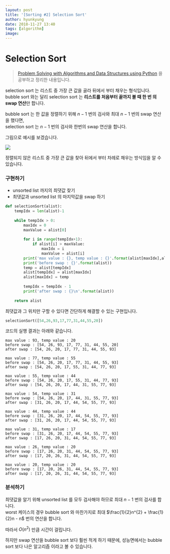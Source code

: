 ```yaml
---
layout: post
title: '[Sorting #2] Selection Sort'
author: hyunkyung
date: 2018-11-27 13:40
tags: [algorithm]
image: 
---
```


# Selection Sort



> [Problem Solving with Algorithms and Data Structures using Python](http://interactivepython.org/runestone/static/pythonds/SortSearch/TheBubbleSort.html) 을 공부하고 정리한 내용입니다.



selection sort 는 리스트 중 가장 큰 값을 골라 뒤에서 부터 채우는 형식입니다.<br>bubble sort 와는 달리 selection sort 는 **리스트를 처음부터 끝까지 볼 때 한 번 의 swap 연산**만 합니다.

bubble sort 는 한 값을 정렬하기 위해 $n-1$ 번의 검사와 최대 $n-1$ 번의 swap 연산을 했다면,<br>selection sort 는 $n-1$ 번의 검사와 한번의 swap 연산을 합니다. 

그림으로 예시를 보겠습니다.

![](http://interactivepython.org/runestone/static/pythonds/_images/selectionsortnew.png)



정렬되지 않은 리스트 중 가장 큰 값을 찾아 뒤에서 부터 차례로 채우는 방식임을 알 수 있습니다.



### 구현하기

- unsorted list 까지의 최댓값 찾기
- 최댓값과 unsorted list 의  마지막값을 swap 하기

```python
def selectionSort(alist):
    tempIdx = len(alist)-1
    
    while tempIdx > 0:
        maxIdx = 0
        maxValue = alist[0]
        
        for i in range(tempIdx+1):
            if alist[i] > maxValue:
                maxIdx = i
                maxValue = alist[i]
        print('max value : {}, temp value : {}'.format(alist[maxIdx],alist[tempIdx]))
        print('before swap : {}'.format(alist))
        temp = alist[tempIdx] 
        alist[tempIdx] = alist[maxIdx]
        alist[maxIdx] = temp
        
        tempIdx = tempIdx - 1
        print('after swap : {}\n'.format(alist))
    
    return alist
```

최댓값과 그 위치만 구할 수 있다면 간단하게 해결할 수 있는 구현입니다.



```python
selectionSort([54,26,93,17,77,31,44,55,20])
```

코드의 실행 결과는 아래와 같습니다.

```
max value : 93, temp value : 20
before swap : [54, 26, 93, 17, 77, 31, 44, 55, 20]
after swap : [54, 26, 20, 17, 77, 31, 44, 55, 93]

max value : 77, temp value : 55
before swap : [54, 26, 20, 17, 77, 31, 44, 55, 93]
after swap : [54, 26, 20, 17, 55, 31, 44, 77, 93]

max value : 55, temp value : 44
before swap : [54, 26, 20, 17, 55, 31, 44, 77, 93]
after swap : [54, 26, 20, 17, 44, 31, 55, 77, 93]

max value : 54, temp value : 31
before swap : [54, 26, 20, 17, 44, 31, 55, 77, 93]
after swap : [31, 26, 20, 17, 44, 54, 55, 77, 93]

max value : 44, temp value : 44
before swap : [31, 26, 20, 17, 44, 54, 55, 77, 93]
after swap : [31, 26, 20, 17, 44, 54, 55, 77, 93]

max value : 31, temp value : 17
before swap : [31, 26, 20, 17, 44, 54, 55, 77, 93]
after swap : [17, 26, 20, 31, 44, 54, 55, 77, 93]

max value : 26, temp value : 20
before swap : [17, 26, 20, 31, 44, 54, 55, 77, 93]
after swap : [17, 20, 26, 31, 44, 54, 55, 77, 93]

max value : 20, temp value : 20
before swap : [17, 20, 26, 31, 44, 54, 55, 77, 93]
after swap : [17, 20, 26, 31, 44, 54, 55, 77, 93]
```



### 분석하기

최댓값을 알기 위해 unsorted list 를 모두 검사해야 하므로 최대 $n-1$ 번의 검사를 합니다.<br>worst 케이스의 경우 bubble sort 와 마찬가지로 최대 $\frac{1}{2}n^{2} + \frac{1}{2}n - n$  번의 연산을 합니다.

따라서 $O(n^{2})$ 만큼 시간이 걸립니다.

하지만 swap 연산을 bubble sort 보다 훨씬 적게 하기 때문에, 성능면에서는 bubble sort 보다 나은 알고리즘 이라고 볼 수 있습니다.